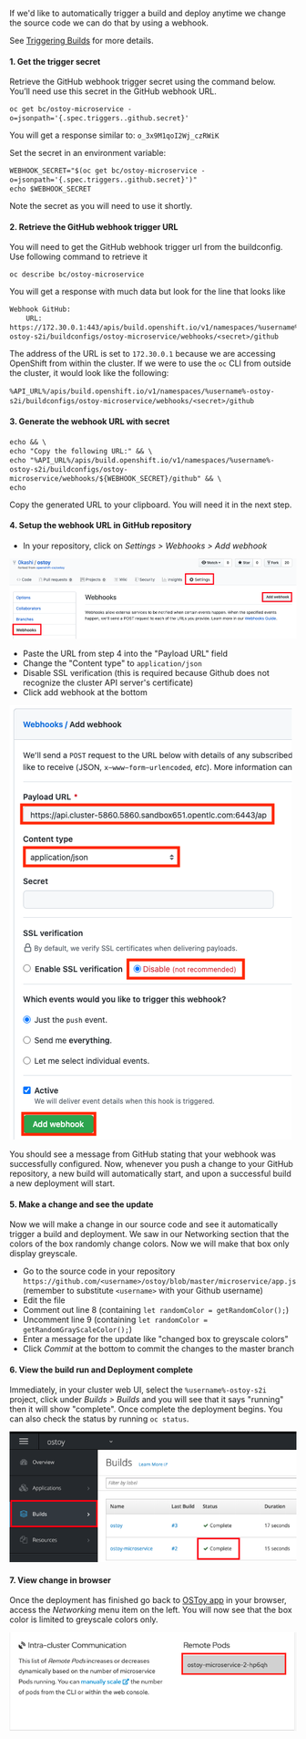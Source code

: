 If we'd like to automatically trigger a build and deploy anytime we change the source code we can do that by using a webhook.

See [Triggering Builds](https://docs.openshift.com/dedicated/3/dev_guide/builds/triggering_builds.html) for more details.

#### 1. Get the trigger secret

Retrieve the GitHub webhook trigger secret using the command below. You’ll need use this secret in the GitHub webhook URL.

```execute
oc get bc/ostoy-microservice -o=jsonpath='{.spec.triggers..github.secret}'
```

You will get a response similar to:
`o_3x9M1qoI2Wj_czRWiK`

Set the secret in an environment variable:

```execute
WEBHOOK_SECRET="$(oc get bc/ostoy-microservice -o=jsonpath='{.spec.triggers..github.secret}')"
echo $WEBHOOK_SECRET
```

Note the secret as you will need to use it shortly.

#### 2. Retrieve the GitHub webhook trigger URL

You will need to get the GitHub webhook trigger url from the buildconfig.  Use following command to retrieve it

```execute
oc describe bc/ostoy-microservice
```

You will get a response with much data but look for the line that looks like

```shell
Webhook GitHub:
	URL:	https://172.30.0.1:443/apis/build.openshift.io/v1/namespaces/%username%-ostoy-s2i/buildconfigs/ostoy-microservice/webhooks/<secret>/github
```

The address of the URL is set to `172.30.0.1` because we are accessing OpenShift from within the cluster. If we were to use the `oc` CLI from outside the cluster, it would look like the following:

`%API_URL%/apis/build.openshift.io/v1/namespaces/%username%-ostoy-s2i/buildconfigs/ostoy-microservice/webhooks/<secret>/github`

#### 3. Generate the webhook URL with secret

```execute
echo && \
echo "Copy the following URL:" && \
echo "%API_URL%/apis/build.openshift.io/v1/namespaces/%username%-ostoy-s2i/buildconfigs/ostoy-microservice/webhooks/${WEBHOOK_SECRET}/github" && \
echo
```

Copy the generated URL to your clipboard. You will need it in the next step.

#### 4. Setup the webhook URL in GitHub repository

- In your repository, click on *Settings > Webhooks > Add webhook*

![Add Webhook](images/11-webhook.png)

- Paste the URL from step 4 into the "Payload URL" field
- Change the "Content type" to `application/json`
- Disable SSL verification (this is required because Github does not recognize the cluster API server's certificate)
- Click add webhook at the bottom

![Finish Add Webhook](images/11-webhookfinish.png)

You should see a message from GitHub stating that your webhook was successfully configured. Now, whenever you push a change to your GitHub repository, a new build will automatically start, and upon a successful build a new deployment will start.

#### 5. Make a change and see the update

Now we will make a change in our source code and see it automatically trigger a build and deployment.  We saw in our Networking section that the colors of the box randomly change colors.  Now we will make that box only display greyscale.

- Go to the source code in your repository `https://github.com/<username>/ostoy/blob/master/microservice/app.js` (remember to substitute `<username>` with your Github username)
- Edit the file
- Comment out line 8 (containing `let randomColor = getRandomColor();`)
- Uncomment line 9 (containing `let randomColor = getRandomGrayScaleColor();`)
- Enter a message for the update like "changed box to greyscale colors"
- Click *Commit* at the bottom to commit the changes to the master branch

#### 6. View the build run and Deployment complete

Immediately, in your cluster web UI, select the `%username%-ostoy-s2i` project, click under *Builds > Builds* and you will see that it says "running" then it will show "complete".  Once complete the deployment begins.  You can also check the status by running `oc status`.  

![Build Run](images/11-builddone.png)

#### 7. View change in browser

Once the deployment has finished go back to [OSToy app](https://ostoy-%username%-ostoy-s2i.%cluster_subdomain%) in your browser, access the *Networking* menu item on the left.  You will now see that the box color is limited to greyscale colors only.

![Grey](images/11-grey.png)
